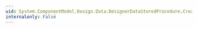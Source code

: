 ```yaml
---
uid: System.ComponentModel.Design.Data.DesignerDataStoredProcedure.CreateParameters
internalonly: False
---
```

